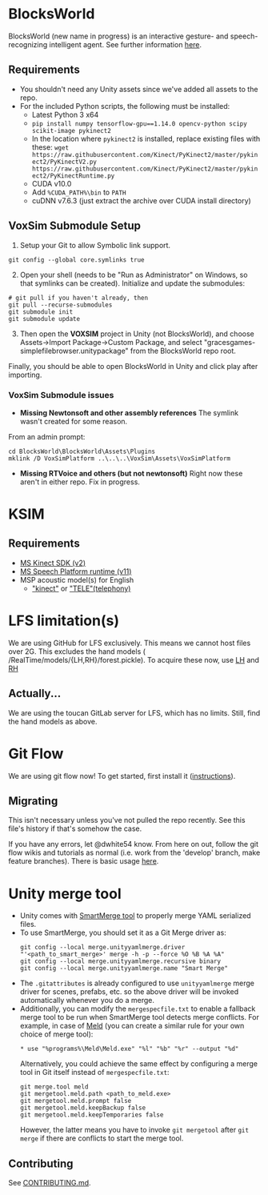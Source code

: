 # BlocksWorld
BlocksWorld (new name in progress) is an interactive gesture- and speech-recognizing intelligent agent. See further information [here](https://www.cs.colostate.edu/~draper/CwC.php).

## Requirements
- You shouldn't need any Unity assets since we've added all assets to the repo.
- For the included Python scripts, the following must be installed:
   - Latest Python 3 x64
   - `pip install numpy tensorflow-gpu==1.14.0 opencv-python scipy scikit-image pykinect2`
   - In the location where `pykinect2` is installed, replace existing files with these:
   `wget https://raw.githubusercontent.com/Kinect/PyKinect2/master/pykinect2/PyKinectV2.py https://raw.githubusercontent.com/Kinect/PyKinect2/master/pykinect2/PyKinectRuntime.py`
   - CUDA v10.0
   - Add `%CUDA_PATH%\bin` to `PATH`
   - cuDNN v7.6.3 (just extract the archive over CUDA install directory)
   
## VoxSim Submodule Setup
1. Setup your Git to allow Symbolic link support. 
```
git config --global core.symlinks true
```

2. Open your shell (needs to be "Run as Administrator" on Windows, so that symlinks can be created). Initialize and update the submodules:
```
# git pull if you haven't already, then
git pull --recurse-submodules
git submodule init
git submodule update
```

3. Then open the **VOXSIM** project in Unity (not BlocksWorld), and choose Assets->Import Package->Custom Package, and select "gracesgames-simplefilebrowser.unitypackage" from the BlocksWorld repo root.

Finally, you should be able to open BlocksWorld in Unity and click play after importing.

### VoxSim Submodule issues
- **Missing Newtonsoft and other assembly references** The symlink wasn't created for some reason. 

From an admin prompt:
```
cd BlocksWorld\BlocksWorld\Assets\Plugins
mklink /D VoxSimPlatform ..\..\..\VoxSim\Assets\VoxSimPlatform
```

- **Missing RTVoice and others (but not newtonsoft)** Right now these aren't in either repo. Fix in progress.
# KSIM
## Requirements
* [MS Kinect SDK (v2)](https://www.microsoft.com/en-us/download/details.aspx?id=44561)
* [MS Speech Platform runtime (v11)](https://www.microsoft.com/en-us/download/details.aspx?id=27225)
* MSP acoustic model(s) for English 
    * ["kinect"](https://www.microsoft.com/en-us/download/details.aspx?id=34809) or ["TELE"(telephony)](https://www.microsoft.com/en-us/download/details.aspx?id=27224) 

# LFS limitation(s)
We are using GitHub for LFS exclusively. This means we cannot host files over 2G. This excludes the hand models ( /RealTime/models/{LH,RH}/forest.pickle). To acquire these now, use [LH](http://www.cs.colostate.edu/~vision/hand_models/LH/forest.pickle) and [RH](http://www.cs.colostate.edu/~vision/hand_models/RH/forest.pickle)

## Actually...
We are using the toucan GitLab server for LFS, which has no limits. Still, find the hand models as above.

# Git Flow
We are using git flow now! To get started, first install it ([instructions](https://github.com/nvie/gitflow/wiki/Installation)). 

## Migrating
This isn't necessary unless you've not pulled the repo recently. See this file's history if that's somehow the case.

If you have any errors, let @dwhite54 know. From here on out, follow the git flow wikis and tutorials as normal (i.e. work from the 'develop' branch, make feature branches). There is basic usage [here](https://github.com/nvie/gitflow).

# Unity merge tool
- Unity comes with [SmartMerge tool](https://docs.unity3d.com/Manual/SmartMerge.html) to properly merge YAML serialized files.
- To use SmartMerge, you should set it as a Git Merge driver as:
  ```
  git config --local merge.unityyamlmerge.driver "'<path_to_smart_merge>' merge -h -p --force %O %B %A %A"
  git config --local merge.unityyamlmerge.recursive binary
  git config --local merge.unityyamlmerge.name "Smart Merge"
  ```
- The `.gitattributes` is already configured to use `unityyamlmerge` merge driver for scenes, prefabs, etc. so the above driver will be invoked automatically whenever you do a merge.
- Additionally, you can modify the `mergespecfile.txt` to enable a fallback merge tool to be run when SmartMerge tool detects merge conflicts. For example, in case of [Meld](http://meldmerge.org) (you can create a similar rule for your own choice of merge tool):
  ```
  * use "%programs%\Meld\Meld.exe" "%l" "%b" "%r" --output "%d"
  ```
  Alternatively, you could achieve the same effect by configuring a merge tool in Git itself instead of `mergespecfile.txt`:
  ```
  git merge.tool meld
  git mergetool.meld.path <path_to_meld.exe>
  git mergetool.meld.prompt false
  git mergetool.meld.keepBackup false
  git mergetool.meld.keepTemporaries false
  ```
  However, the latter means you have to invoke `git mergetool` after `git merge` if there are conflicts to start the merge tool.

## Contributing
See [CONTRIBUTING.md](./CONTRIBUTING.md).
